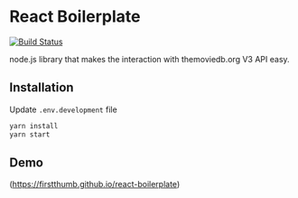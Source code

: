 # React Boilerplate

[![Build Status](https://travis-ci.org/firstthumb/react-boilerplate.svg?branch=master)](https://travis-ci.org/firstthumb/react-boilerplate)

node.js library that makes the interaction with themoviedb.org V3 API easy.

## Installation

Update `.env.development` file

```bash
yarn install
yarn start
```

## Demo

(https://firstthumb.github.io/react-boilerplate)
